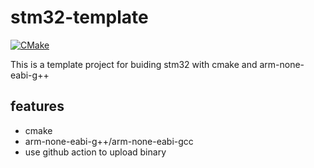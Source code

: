 # stm32-template
[![CMake](https://github.com/savent404/stm32-template/actions/workflows/cmake.yml/badge.svg)](https://github.com/savent404/stm32-template/actions/workflows/cmake.yml)

This is a template project for buiding stm32 with cmake and arm-none-eabi-g++

## features
- cmake
- arm-none-eabi-g++/arm-none-eabi-gcc
- use github action to upload binary
